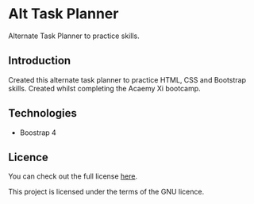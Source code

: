 # Alt Task Planner
Alternate Task Planner to practice skills.
## Introduction
Created this alternate task planner to practice HTML, CSS and Bootstrap skills. Created whilst completing the Acaemy Xi bootcamp.
## Technologies
* Boostrap 4
## Licence
You can check out the full license [here](https://github.com/lou-lou123/my-website/blob/master/LICENSE).

This project is licensed under the terms of the GNU licence.
